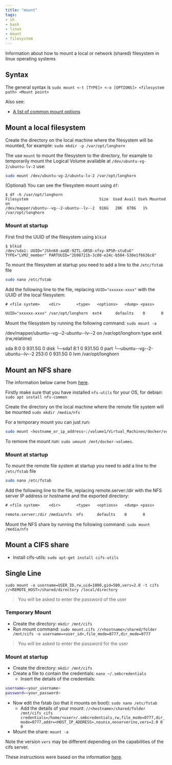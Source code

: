 ```yaml
---
title: "mount"
tags:
- sh
- bash
- linux
- mount
- filesystem
---
```


Information about how to mount a local or network (shared) filesystem in linux operating systems
<!--more-->

## Syntax

The general syntax is `sudo mount <-t [TYPE]> <-o [OPTIONS]> <filesystem path> <Mount point>`

Also see:
* [A list of common mount options](https://docs.redhat.com/en/documentation/red_hat_enterprise_linux/6/html/storage_administration_guide/sect-using_the_mount_command-mounting-options#sect-Using_the_mount_Command-Mounting-Options)

## Mount a local filesystem

Create the directory on the local machine where the filesystem will be mounted, for example:
`sudo mkdir -p /var/opt/longhorn`

The use `mount` to mount the filesystem to the directory, for example to temporarily mount the Logical Volume available 
at `/dev/ubuntu-vg-2/ubuntu-lv-2` use:
```sh
sudo mount /dev/ubuntu-vg-2/ubuntu-lv-2 /var/opt/longhorn
```

(Optional) You can see the filesystem mount using `df`:
```shell
$ df -h /var/opt/longhorn
Filesystem                               Size  Used Avail Use% Mounted on
/dev/mapper/ubuntu--vg--2-ubuntu--lv--2  916G   28K  870G   1% /var/opt/longhorn
```

### Mount at startup

First find the UUID of the filesystem using `blkid`
```shell
$ blkid
/dev/sda1: UUID="JSkn68-aaQE-9ZTL-GR5D-xfxy-XPSR-stuEuG" TYPE="LVM2_member" PARTUUID="2b98721b-3c00-e24c-b504-530e1f6626c8"
```

To mount the filesystem at startup you need to add a line to the `/etc/fstab` file
``` sh
sudo nano /etc/fstab
```
Add the following line to the file, replacing `UUID="xxxxxx-xxxx"` with the UUID of the local filesystem:
``` txt
# <file system>    <dir>       <type>   <options>   <dump> <pass>

UUID="xxxxxx-xxxx" /var/opt/longhorn  ext4      defaults    0       0
```
Mount the filesystem by running the following command: `sudo mount -a`


/dev/mapper/ubuntu--vg--2-ubuntu--lv--2 on /var/opt/longhorn type ext4 (rw,relatime)

sda    8:0    0 931.5G  0 disk
└─sda1
8:1    0 931.5G  0 part
└─ubuntu--vg--2-ubuntu--lv--2
253:0    0 931.5G  0 lvm  /var/opt/longhorn


## Mount an NFS share

The information below came from [here](https://linuxize.com/post/how-to-mount-and-unmount-file-systems-in-linux/#mounting-nfs).

Firstly make sure that you have installed `nfs-utils` for your OS, for debian:
`sudo apt install nfs-common`

Create the directory on the local machine where the remote file system will be mounted
`sudo mkdir /media/nfs`

For a temporary mount you can just run:
```sh
sudo mount <hostname_or_ip_address>:/volume1/Virtual_Machines/docker/volumes /mnt/docker-volumes
```

To remove the mount run: `sudo umount /mnt/docker-volumes`.

### Mount at startup

To mount the remote file system at startup you need to add a line to the `/etc/fstab` file
``` sh
sudo nano /etc/fstab
```
Add the following line to the file, replacing remote.server:/dir with the NFS server IP address or hostname and the exported directory:
``` txt
# <file system>    <dir>       <type>   <options>   <dump> <pass>

remote.server:/dir /media/nfs  nfs      defaults    0       0
```
Mount the NFS share by running the following command: `sudo mount /media/nfs`


## Mount a CIFS share

* Install cifs-utils: `sudo apt-get install cifs-utils`

## Single Line

```shell
sudo mount -o username=USER_ID,rw,uid=1000,gid=500,vers=2.0 -t cifs //<REMOTE_HOST>/shared/directory /local/directory
```
> You will be asked to enter the password of the user

### Temporary Mount

* Create the directory: `mkdir /mnt/cifs`
* Run mount command: `sudo mount.cifs //<hostname>/shared/folder /mnt/cifs -o username=<user_id>,file_mode=0777,dir_mode=0777`

> You will be asked to enter the password for the user

### Mount at startup

* Create the directory: `mkdir /mnt/cifs`
* Create a file to contain the credentials: `nano ~/.smbcredentials`
    * Insert the details of the credentials:
``` sh
username=<your_username>
password=<your_password>
```
* Now edit the fstab (so that it mounts on boot): `sudo nano /etc/fstab`
    * Add the details of your mount: `//<hostname>/shared/folder /mnt/cifs cifs credentials=/home/<user>/.smbcredentials,rw,file_mode=0777,dir_mode=0777,addr=<HOST_IP_ADDRESS>,nounix,noserverino,vers=2.0 0 0`
* Mount the share: `mount -a`

Note the version `vers` may be different depending on the capabilities of the cifs server.

These instructions were based on the information [here](https://marzorati.co/how-to-mount-cifs-share-permanently-on-ubuntu/).